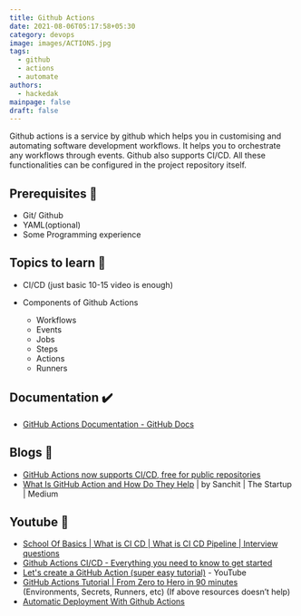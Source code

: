```yaml
---
title: Github Actions
date: 2021-08-06T05:17:58+05:30
category: devops
image: images/ACTIONS.jpg
tags:
  - github
  - actions
  - automate
authors:
  - hackedak
mainpage: false
draft: false
---
```

Github actions is a service by github which helps you in customising and automating software development workflows. It helps you to orchestrate any workflows through events. Github also supports CI/CD. All these functionalities can be configured in the project repository itself.

## Prerequisites 🚧

* Git/ Github
* YAML(optional)
* Some Programming experience

## Topics to learn 🚀

* CI/CD (just basic 10-15 video is enough)
* Components of Github Actions

  * Workflows
  * Events
  * Jobs
  * Steps
  * Actions
  * Runners

## Documentation ✔️

* [GitHub Actions Documentation - GitHub Docs](https://docs.github.com/en/actions)

## Blogs 📖

* [GitHub Actions now supports CI/CD, free for public repositories](https://github.blog/2019-08-08-github-actions-now-supports-ci-cd/)
* [What Is GitHub Action and How Do They Help](https://medium.com/swlh/what-is-github-action-and-how-do-they-help-c8b254118fa5) | by Sanchit | The Startup | Medium

## Youtube 🚀

* [School Of Basics | What is CI CD | What is CI CD Pipeline | Interview questions](https://www.youtube.com/watch?v=k2aNsQKwyOo)
* [Github Actions CI/CD - Everything you need to know to get started](https://www.youtube.com/watch?v=mFFXuXjVgkU)
* [Let's create a GitHub Action (super easy tutorial)](https://www.youtube.com/watch?v=COPS4VMfaUc) - YouTube
* [GitHub Actions Tutorial | From Zero to Hero in 90 minutes](https://www.youtube.com/watch?v=TLB5MY9BBa4) (Environments, Secrets, Runners, etc) (If above resources doesn’t help)
* [Automatic Deployment With Github Actions](https://www.youtube.com/watch?v=X3F3El_yvFg)